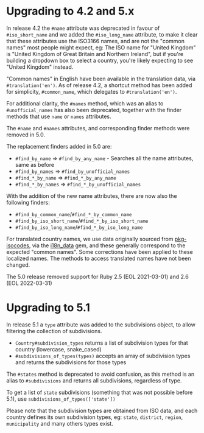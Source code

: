 # Upgrading to 4.2 and 5.x

In release 4.2 the `#name` attribute was deprecated in favour of `#iso_short_name` and we added the `#iso_long_name` attribute, to make it clear that these attributes use the ISO3166 names, and are not the "common names" most people might expect, eg: The ISO name for "United Kingdom" is "United Kingdom of Great Britain and Northern Ireland", but if you're building a dropdown box to select a country, you're likely expecting to see "United Kingdom" instead.

"Common names" in English have been available in the translation data, via `#translation('en')`. As of release 4.2, a shortcut method has been added for simplicity, `#common_name`, which delegates to `#translation('en')`.

For additional clarity, the `#names` method, which was an alias to `#unofficial_names` has also been deprecated, together with the finder methods that use `name` or `names` attributes.

The `#name` and `#names` attributes, and corresponding finder methods were removed in 5.0.

The replacement finders added in 5.0 are:

- `#find_by_name` => `#find_by_any_name` - Searches all the name attributes, same as before
- `#find_by_names` => `#find_by_unofficial_names`
- `#find_*_by_name` => `#find_*_by_any_name`
- `#find_*_by_names` => `#find_*_by_unofficial_names`

With the addition of the new name attributes, there are now also the following finders:

- `#find_by_common_name`/`#find_*_by_common_name`
- `#find_by_iso_short_name`/`#find_*_by_iso_short_name`
- `#find_by_iso_long_name`/`#find_*_by_iso_long_name`

For translated country names, we use data originally sourced from [pkg-isocodes](https://salsa.debian.org/iso-codes-team/iso-codes), via the [i18n_data](https://github.com/grosser/i18n_data) gem, and these generally correspond to the expected "common names". Some corrections have been applied to these localized names. The methods to access translated names have not been changed.

The 5.0 release removed support for Ruby 2.5 (EOL 2021-03-01) and 2.6 (EOL 2022-03-31)

# Upgrading to 5.1

In release 5.1 a `type` attribute was added to the subdivisions object, to allow filtering the collection of subdivisions.

- `Country#subdivision_types` returns a list of subdivision types for that country (lowercase, snake_cased)
- `#subdivisions_of_types(types)` accepts an array of subdivision types and returns the subdivisions for those types

The `#states` method is deprecated to avoid confusion, as this method is an alias to `#subdivisions` and returns all subdivisions, regardless of type.

To get a list of `state` subdivisions (something that was not possible before 5.1), use `subdivisions_of_types(['state'])`

Please note that the subdivision types are obtained from ISO data, and each country defines its own subdivision types, eg: `state`, `district`, `region`, `municipality` and many others types exist.
